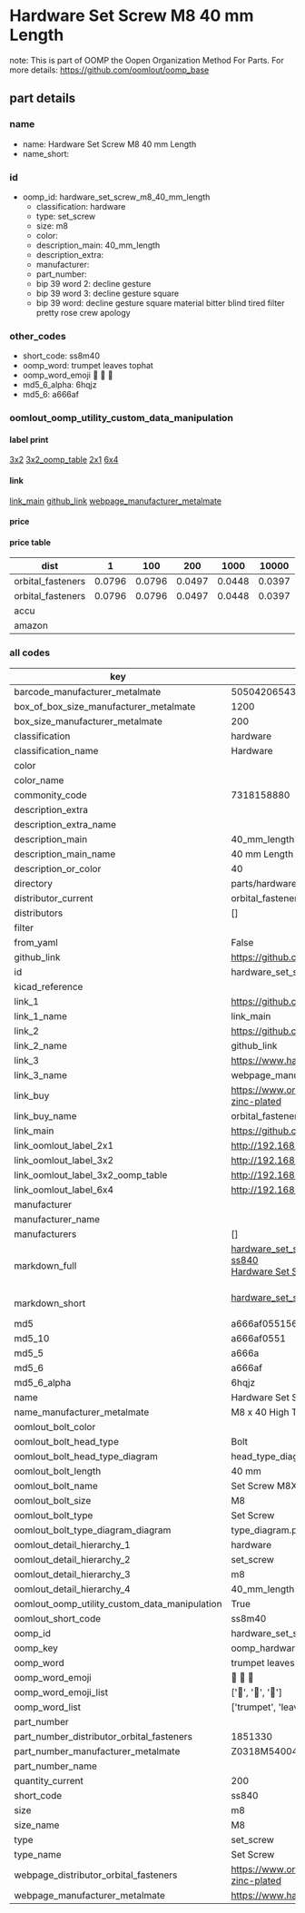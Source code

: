 # Hardware Set Screw M8 40 mm Length  

note: This is part of OOMP the Oopen Organization Method For Parts. For more details: https://github.com/oomlout/oomp_base

##  part details





### name
* name: Hardware Set Screw M8 40 mm Length
* name_short: 
### id
* oomp_id: hardware_set_screw_m8_40_mm_length
  * classification: hardware
  * type: set_screw
  * size: m8
  * color: 
  * description_main: 40_mm_length
  * description_extra: 
  * manufacturer: 
  * part_number: 
  * bip 39 word 2: decline gesture
  * bip 39 word 3: decline gesture square
  * bip 39 word: decline gesture square material bitter blind tired filter pretty rose crew apology

### other_codes
* short_code: ss8m40
* oomp_word: trumpet leaves tophat
* oomp_word_emoji :trumpet: :leaves: :tophat:
* md5_6_alpha: 6hqjz
* md5_6: a666af






### oomlout_oomp_utility_custom_data_manipulation
#### label print
[3x2](http://192.168.1.245:1112/?label=oomp%206hqjz)
[3x2_oomp_table](http://192.168.1.107:1112/?label=oomp%206hqjz)
[2x1](http://192.168.1.242:1112/?label=oomp%206hqjz)
[6x4](http://192.168.1.55:1112/?label=oomp%206hqjz)    

#### link

[link_main](https://github.com/oomlout/oomlout_oomp_current_version_messy/tree/main/parts/hardware_set_screw_m8_40_mm_length) [github_link](https://github.com/oomlout/oomlout_oomp_part_src/tree/main/parts/hardware_set_screw_m8_40_mm_length) [webpage_manufacturer_metalmate](https://www.harclob2b.com/m8-x-40-high-tensile-set-gr-8-8-zinc-plated-metalm-z0318m540040)                            

#### price

#### price table
| dist | 1 | 100 | 200 | 1000 | 10000 |
|------|---|-----|-----|------|-------|
| orbital_fasteners | 0.0796 | 0.0796 | 0.0497 | 0.0448 | 0.0397 |
| orbital_fasteners | 0.0796 | 0.0796 | 0.0497 | 0.0448 | 0.0397 | 
| accu |  |  |  |  |  | 
| amazon |  |  |  |  |  | 















### all codes 
| key | value |  
| --- | --- |  
| barcode_manufacturer_metalmate | 5050420654302 |  
| box_of_box_size_manufacturer_metalmate | 1200 |  
| box_size_manufacturer_metalmate | 200 |  
| classification | hardware |  
| classification_name | Hardware |  
| color |  |  
| color_name |  |  
| commonity_code | 7318158880 |  
| description_extra |  |  
| description_extra_name |  |  
| description_main | 40_mm_length |  
| description_main_name | 40 mm Length |  
| description_or_color | 40 |  
| directory | parts/hardware_set_screw_m8_40_mm_length |  
| distributor_current | orbital_fasteners |  
| distributors | [] |  
| filter |  |  
| from_yaml | False |  
| github_link | https://github.com/oomlout/oomlout_oomp_part_src/tree/main/parts/hardware_set_screw_m8_40_mm_length |  
| id | hardware_set_screw_m8_40_mm_length |  
| kicad_reference |  |  
| link_1 | https://github.com/oomlout/oomlout_oomp_current_version_messy/tree/main/parts/hardware_set_screw_m8_40_mm_length |  
| link_1_name | link_main |  
| link_2 | https://github.com/oomlout/oomlout_oomp_part_src/tree/main/parts/hardware_set_screw_m8_40_mm_length |  
| link_2_name | github_link |  
| link_3 | https://www.harclob2b.com/m8-x-40-high-tensile-set-gr-8-8-zinc-plated-metalm-z0318m540040 |  
| link_3_name | webpage_manufacturer_metalmate |  
| link_buy | https://www.orbitalfasteners.co.uk/products/m8-x-40-hexagon-head-set-screws-high-tensile-grade-8-8-bright-zinc-plated |  
| link_buy_name | orbital_fasteners |  
| link_main | https://github.com/oomlout/oomlout_oomp_current_version_messy/tree/main/parts/hardware_set_screw_m8_40_mm_length |  
| link_oomlout_label_2x1 | http://192.168.1.242:1112/?label=oomp%206hqjz |  
| link_oomlout_label_3x2 | http://192.168.1.245:1112/?label=oomp%206hqjz |  
| link_oomlout_label_3x2_oomp_table | http://192.168.1.107:1112/?label=oomp%206hqjz |  
| link_oomlout_label_6x4 | http://192.168.1.55:1112/?label=oomp%206hqjz |  
| manufacturer |  |  
| manufacturer_name |  |  
| manufacturers | [] |  
| markdown_full | [hardware_set_screw_m8_40_mm_length](https://github.com/oomlout/oomlout_oomp_current_version_messy/tree/main/parts/hardware_set_screw_m8_40_mm_length)<br>[ss840](https://github.com/oomlout/oomlout_oomp_current_version_messy/tree/main/parts/hardware_set_screw_m8_40_mm_length)<br>[Hardware Set Screw M8 40 Mm Length](https://github.com/oomlout/oomlout_oomp_current_version_messy/tree/main/parts/hardware_set_screw_m8_40_mm_length)<br><br> |  
| markdown_short | [hardware_set_screw_m8_40_mm_length](https://github.com/oomlout/oomlout_oomp_current_version_messy/tree/main/parts/hardware_set_screw_m8_40_mm_length)<br><br> |  
| md5 | a666af0551567c545f0b688fa6d859c7 |  
| md5_10 | a666af0551 |  
| md5_5 | a666a |  
| md5_6 | a666af |  
| md5_6_alpha | 6hqjz |  
| name | Hardware Set Screw M8 40 mm Length |  
| name_manufacturer_metalmate | M8 x 40 High Tensile Set Gr 8.8 Zinc Plated Metalmate DIN 933 (ISO 4017) |  
| oomlout_bolt_color |  |  
| oomlout_bolt_head_type | Bolt |  
| oomlout_bolt_head_type_diagram | head_type_diagram.png |  
| oomlout_bolt_length | 40 mm |  
| oomlout_bolt_name | Set Screw M8X40 mm  (Bolt) |  
| oomlout_bolt_size | M8 |  
| oomlout_bolt_type | Set Screw |  
| oomlout_bolt_type_diagram_diagram | type_diagram.png |  
| oomlout_detail_hierarchy_1 | hardware |  
| oomlout_detail_hierarchy_2 | set_screw |  
| oomlout_detail_hierarchy_3 | m8 |  
| oomlout_detail_hierarchy_4 | 40_mm_length |  
| oomlout_oomp_utility_custom_data_manipulation | True |  
| oomlout_short_code | ss8m40 |  
| oomp_id | hardware_set_screw_m8_40_mm_length |  
| oomp_key | oomp_hardware_set_screw_m8_40_mm_length |  
| oomp_word | trumpet leaves tophat |  
| oomp_word_emoji | :trumpet: :leaves: :tophat: |  
| oomp_word_emoji_list | [':trumpet:', ':leaves:', ':tophat:'] |  
| oomp_word_list | ['trumpet', 'leaves', 'tophat'] |  
| part_number |  |  
| part_number_distributor_orbital_fasteners | 1851330 |  
| part_number_manufacturer_metalmate | Z0318M540040 |  
| part_number_name |  |  
| quantity_current | 200 |  
| short_code | ss840 |  
| size | m8 |  
| size_name | M8 |  
| type | set_screw |  
| type_name | Set Screw |  
| webpage_distributor_orbital_fasteners | https://www.orbitalfasteners.co.uk/products/m8-x-40-hexagon-head-set-screws-high-tensile-grade-8-8-bright-zinc-plated |  
| webpage_manufacturer_metalmate | https://www.harclob2b.com/m8-x-40-high-tensile-set-gr-8-8-zinc-plated-metalm-z0318m540040 |  
